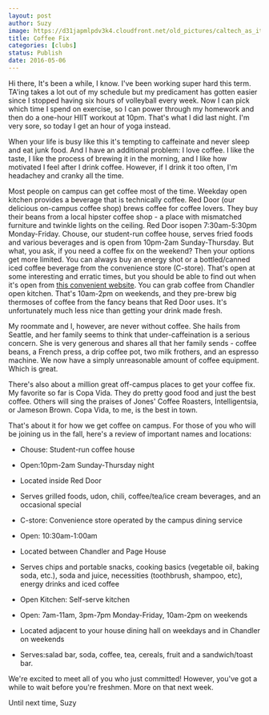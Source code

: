 ```yaml
---
layout: post
author: Suzy
image: https://d31japmlpdv3k4.cloudfront.net/old_pictures/caltech_as_it_happens/6a0105349b8251970b01b7c850927a970b.png
title: Coffee Fix 
categories: [clubs]
status: Publish
date: 2016-05-06
---
```


Hi there,
It's been a while, I know. I've been working super hard this term. TA'ing takes a lot out of my schedule but my predicament has gotten easier since I stopped having six hours of volleyball every week. Now I can pick which time I spend on exercise, so I can power through my homework and then do a one-hour HIIT workout at 10pm. That's what I did last night. I'm very sore, so today I get an hour of yoga instead.

When your life is busy like this it's tempting to caffeinate and never sleep and eat junk food. And I have an additional problem: I love coffee. I like the taste, I like the process of brewing it in the morning, and I like how motivated I feel after I drink coffee. However, if I drink it too often, I'm headachey and cranky all the time.

Most people on campus can get coffee most of the time. Weekday open kitchen provides a beverage that is technically coffee. Red Door (our delicious on-campus coffee shop) brews coffee for coffee lovers. They buy their beans from a local hipster coffee shop - a place with mismatched furniture and twinkle lights on the ceiling. Red Door isopen 7:30am-5:30pm Monday-Friday. Chouse, our student-run coffee house, serves fried foods and various beverages and is open from 10pm-2am Sunday-Thursday. But what, you ask, if you need a coffee fix on the weekend?
Then your options get more limited. You can always buy an energy shot or a bottled/canned iced coffee beverage from the convenience store (C-store). That's open at some interesting and erratic times, but you should be able to find out when it's open from <a href="https://whatsopen.caltech.edu/" title="What's Open at Caltech">this convenient website</a>. You can grab coffee from Chandler open kitchen. That's 10am-2pm on weekends, and they pre-brew big thermoses of coffee from the fancy beans that Red Door uses. It's unfortunately much less nice than getting your drink made fresh.

My roommate and I, however, are never without coffee. She hails from Seattle, and her family seems to think that under-caffeination is a serious concern. She is very generous and shares all that her family sends - coffee beans, a French press, a drip coffee pot, two milk frothers, and an espresso machine. We now have a simply unreasonable amount of coffee equipment. Which is great.

There's also about a million great off-campus places to get your coffee fix. My favorite so far is Copa Vida. They do pretty good food and just the best coffee. Others will sing the praises of Jones' Coffee Roasters, Intelligentsia, or Jameson Brown. Copa Vida, to me, is the best in town.

That's about it for how we get coffee on campus. For those of you who will be joining us in the fall, here's a review of important names and locations:

- Chouse: Student-run coffee house

- Open:10pm-2am Sunday-Thursday night
- Located inside Red Door
- Serves grilled foods, udon, chili, coffee/tea/ice cream beverages, and an occasional special

- C-store: Convenience store operated by the campus dining service

- Open: 10:30am-1:00am
- Located between Chandler and Page House
- Serves chips and portable snacks, cooking basics (vegetable oil, baking soda, etc.), soda and juice, necessities (toothbrush, shampoo, etc), energy drinks and iced coffee

- Open Kitchen: Self-serve kitchen 

- Open: 7am-11am, 3pm-7pm Monday-Friday, 10am-2pm on weekends
- Located adjacent to your house dining hall on weekdays and in Chandler on weekends
- Serves:salad bar, soda, coffee, tea, cereals, fruit and a sandwich/toast bar.

We're excited to meet all of you who just committed! However, you've got a while to wait before you're freshmen. More on that next week.

Until next time,
Suzy
